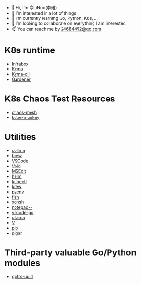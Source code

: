 - 👋 Hi, I’m @LiNuo(李诺)
- 👀 I’m interested in a lot of things
- 🌱 I’m currently learning Go, Python, K8s, ...
- 💞️ I’m looking to collaborate on everything I am interested.
- 📫 You can reach me by 24684452@qq.com


<!---
LiNuo0/LiNuo0 is a ✨ special ✨ repository because its `README.md` (this file) appears on your GitHub profile.
You can click the Preview link to take a look at your changes.
--->

# K8s runtime
- [Infrabox](https://github.com/SAP/infrabox)
- [Kyma](https://github.com/kyma-project/kyma)
- [Kyma-cli](https://github.com/kyma-project/cli)
- [Gardener](https://github.com/gardener/gardener)

# K8s Chaos Test Resources
- [chaos-mesh](https://github.com/chaos-mesh/chaos-mesh)
- [kube-monkey](https://github.com/asobti/kube-monkey)

# Utilities
- [colima](https://github.com/abiosoft/colima)
- [brew](https://github.com/Homebrew/brew)
- [VSCode](https://github.com/microsoft/vscode)
- [Void](https://github.com/voideditor/void)
- [MSEdit](https://github.com/microsoft/edit)
- [helm](https://github.com/helm/helm)
- [kubectl](https://github.com/kubernetes/kubectl)
- [krew](https://github.com/kubernetes-sigs/krew)
- [pyenv](https://github.com/pyenv/pyenv)
- [fish](https://github.com/fish-shell/fish-shell)
- [xonsh](https://github.com/xonsh/xonsh)
- [notepad--](https://github.com/cxasm/notepad--)
- [vscode-go](https://github.com/golang/vscode-go)
- [ollama](https://github.com/ollama/ollama)
- [V](https://github.com/vlang/v)
- [pip](https://github.com/pypa/pip)
- [pigar](https://github.com/damnever/pigar)

# Third-party valuable Go/Python modules
- [gofrs-uuid](https://github.com/gofrs/uuid)

